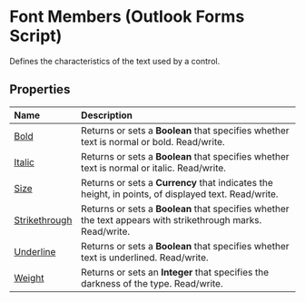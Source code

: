 
# Font Members (Outlook Forms Script)

Defines the characteristics of the text used by a control.


## Properties



|**Name**|**Description**|
|:-----|:-----|
| [Bold](b1b11748-53e7-0bcd-5c5e-3ad4d4b232b0.md)|Returns or sets a  **Boolean** that specifies whether text is normal or bold. Read/write.|
| [Italic](6039a14a-0d45-c170-e03c-1fc5dbe640a0.md)|Returns or sets a  **Boolean** that specifies whether text is normal or italic. Read/write.|
| [Size](45c7c608-3446-63e0-3b50-3e8d3727c984.md)|Returns or sets a  **Currency** that indicates the height, in points, of displayed text. Read/write.|
| [Strikethrough](a64a3ee7-717e-c988-e2e4-200e8dfc3b38.md)|Returns or sets a  **Boolean** that specifies whether the text appears with strikethrough marks. Read/write.|
| [Underline](d24a6e56-bcb7-7cf4-c31c-d8a2920fbd86.md)|Returns or sets a  **Boolean** that specifies whether text is underlined. Read/write.|
| [Weight](674d5bd0-3cf7-1330-5d3c-7b742bb3df7c.md)|Returns or sets an  **Integer** that specifies the darkness of the type. Read/write.|


